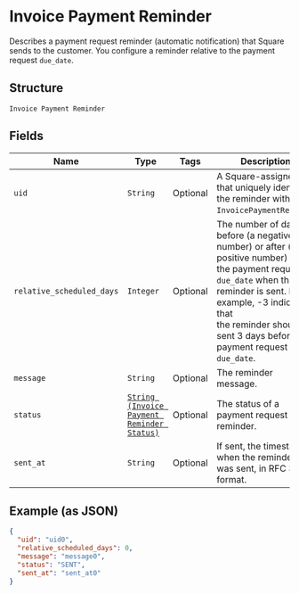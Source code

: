 
# Invoice Payment Reminder

Describes a payment request reminder (automatic notification) that Square sends
to the customer. You configure a reminder relative to the payment request
`due_date`.

## Structure

`Invoice Payment Reminder`

## Fields

| Name | Type | Tags | Description |
|  --- | --- | --- | --- |
| `uid` | `String` | Optional | A Square-assigned ID that uniquely identifies the reminder within the<br>`InvoicePaymentRequest`. |
| `relative_scheduled_days` | `Integer` | Optional | The number of days before (a negative number) or after (a positive number)<br>the payment request `due_date` when the reminder is sent. For example, -3 indicates that<br>the reminder should be sent 3 days before the payment request `due_date`. |
| `message` | `String` | Optional | The reminder message. |
| `status` | [`String (Invoice Payment Reminder Status)`](/doc/models/invoice-payment-reminder-status.md) | Optional | The status of a payment request reminder. |
| `sent_at` | `String` | Optional | If sent, the timestamp when the reminder was sent, in RFC 3339 format. |

## Example (as JSON)

```json
{
  "uid": "uid0",
  "relative_scheduled_days": 0,
  "message": "message0",
  "status": "SENT",
  "sent_at": "sent_at0"
}
```

